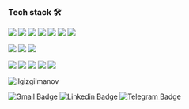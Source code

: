 <h3 align="left">Tech stack 🛠</h3>

<p align="left">
  <img src="https://img.shields.io/badge/TypeScript-007ACC?style=for-the-badge&logo=typescript&logoColor=white" />
  <img src="https://img.shields.io/badge/JavaScript-F7DF1E?style=for-the-badge&logo=javascript&logoColor=black" />
  <img src="https://img.shields.io/badge/React-20232A?style=for-the-badge&logo=react&logoColor=61DAFB" />
  <img src="https://img.shields.io/badge/next.js-000000?style=for-the-badge&logo=nextdotjs&logoColor=white" />
  <img src="https://img.shields.io/badge/redux-%23593d88.svg?style=for-the-badge&logo=redux&logoColor=white" />
  <img src="https://img.shields.io/badge/Apollo%20GraphQL-311C87?&style=for-the-badge&logo=Apollo%20GraphQL&logoColor=white" />
  <img src="https://img.shields.io/badge/Electron-191970?style=for-the-badge&logo=Electron&logoColor=white" />
</p>

<p align="left">
  <img src="https://img.shields.io/badge/tailwindcss-%2338B2AC.svg?style=for-the-badge&logo=tailwind-css&logoColor=white" />
  <img src="https://img.shields.io/badge/styled--components-DB7093?style=for-the-badge&logo=styled-components&logoColor=white" />
  <img src="https://img.shields.io/badge/MUI-%230081CB.svg?style=for-the-badge&logo=mui&logoColor=white" />
</p>

<p align="left">
  <img src="https://img.shields.io/badge/-jest-%23C21325?style=for-the-badge&logo=jest&logoColor=white" />
  <img src="https://img.shields.io/badge/-TestingLibrary-%23E33332?style=for-the-badge&logo=testing-library&logoColor=white" />
  <img src="https://img.shields.io/static/v1?style=for-the-badge&message=Playwright&color=2EAD33&logo=Playwright&logoColor=FFFFFF&label=" />
  <img src="https://img.shields.io/badge/-cypress-%23E5E5E5?style=for-the-badge&logo=cypress&logoColor=058a5e" />
  <img src="https://img.shields.io/badge/storybook-FF4785?style=for-the-badge&logo=storybook&logoColor=white" />
</p>

<p align="left">
  <img src="https://github-readme-stats.vercel.app/api/top-langs?username=ilgizgilmanov&show_icons=true&locale=en&layout=compact" alt="ilgizgilmanov" />
</p>

[![Gmail Badge](https://img.shields.io/badge/-gmail-c14438?style=flat&logo=Gmail&logoColor=white)](mailto:ilgizgilmanov29@gmail.com "Connect via Email")
[![Linkedin Badge](https://img.shields.io/badge/-linkedIn-0077B5?style=flat&logo=Linkedin&logoColor=white)](https://www.linkedin.com/in/ilgiz-gilmanov/ "Connect via LinkedIn")
[![Telegram Badge](https://img.shields.io/badge/-telegram-2CA5E0?style=flat&logo=Telegram&logoColor=white)](https://t.me/igilmanov "Connect via Telegram")
